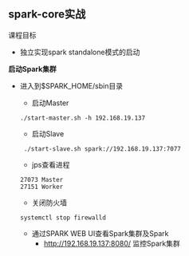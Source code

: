## spark-core实战

课程目标

- 独立实现spark standalone模式的启动

**启动Spark集群**

- 进入到$SPARK_HOME/sbin目录

  - 启动Master

  ```shell
  ./start-master.sh -h 192.168.19.137
  ```
  - 启动Slave

  ```shell
   ./start-slave.sh spark://192.168.19.137:7077
  ```
  - jps查看进程

  ```shell
  27073 Master
  27151 Worker
  ```
  - 关闭防火墙

  ```shell
  systemctl stop firewalld
  ```
  - 通过SPARK WEB UI查看Spark集群及Spark
    - http://192.168.19.137:8080/  监控Spark集群
